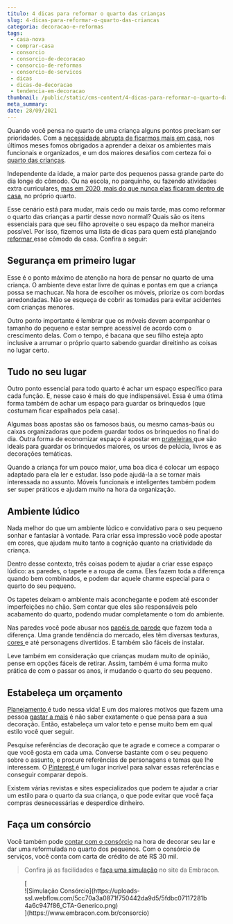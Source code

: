 ```yaml
---
titulo: 4 dicas para reformar o quarto das crianças
slug: 4-dicas-para-reformar-o-quarto-das-criancas
categoria: decoracao-e-reformas
tags:
 - casa-nova
 - comprar-casa
 - consorcio
 - consorcio-de-decoracao
 - consorcio-de-reformas
 - consorcio-de-servicos
 - dicas
 - dicas-de-decoracao
 - tendencia-em-decoracao
thumbnail: /public/static/cms-content/4-dicas-para-reformar-o-quarto-das-criancas.jpg
meta_summary: 
date: 28/09/2021
---
```

Quando você pensa no quarto de uma criança alguns pontos precisam ser prioridades. Com a [necessidade abrupta de ficarmos mais em casa](https://www.embracon.com.br/blog/habitos-de-consumo-antes-durante-e-pos-pandemia), nos últimos meses fomos obrigados a aprender a deixar os ambientes mais funcionais e organizados, e um dos maiores desafios com certeza foi o [quarto das crianças](https://www.embracon.com.br/blog/saiba-o-que-e-tendencia-em-decoracao-de-quarto-de-crianca).

Independente da idade, a maior parte dos pequenos passa grande parte do dia longe do cômodo. Ou na escola, no parquinho, ou fazendo atividades extra curriculares, [mas em 2020, mais do que nunca elas ficaram dentro de casa](https://www.embracon.com.br/blog/35-coisas-para-fazer-quando-a-pandemia-passar), no próprio quarto.

Esse cenário está para mudar, mais cedo ou mais tarde, mas como reformar o quarto das crianças a partir desse novo normal? Quais são os itens essenciais para que seu filho aproveite o seu espaço da melhor maneira possível. Por isso, fizemos uma lista de dicas para quem está planejando [reformar ](https://www.embracon.com.br/blog/quer-reformar-sua-casa-nos-temos-5-dicas-para-voce-se-inspirar)esse cômodo da casa. Confira a seguir:

Segurança em primeiro lugar
---------------------------

Esse é o ponto máximo de atenção na hora de pensar no quarto de uma criança. O ambiente deve estar livre de quinas e pontas em que a criança possa se machucar. Na hora de escolher os móveis, priorize os com bordas arredondadas. Não se esqueça de cobrir as tomadas para evitar acidentes com crianças menores.

Outro ponto importante é lembrar que os móveis devem acompanhar o tamanho do pequeno e estar sempre acessível de acordo com o crescimento delas. Com o tempo, é bacana que seu filho esteja apto inclusive a arrumar o próprio quarto sabendo guardar direitinho as coisas no lugar certo.

Tudo no seu lugar
-----------------

Outro ponto essencial para todo quarto é achar um espaço específico para cada função. E, nesse caso é mais do que indispensável. Essa é uma ótima forma também de achar um espaço para guardar os brinquedos (que costumam ficar espalhados pela casa).

Algumas boas apostas são os famosos baús, ou mesmo camas-baús ou caixas organizadoras que podem guardar todos os brinquedos no final do dia. Outra forma de economizar espaço é apostar em [prateleiras ](https://www.embracon.com.br/blog/como-usar-prateleiras-na-decoracao-da-casa)que são ideais para guardar os brinquedos maiores, os ursos de pelúcia, livros e as decorações temáticas.

Quando a criança for um pouco maior, uma boa dica é colocar um espaço adaptado para ela ler e estudar. Isso pode ajudá-la a se tornar mais interessada no assunto. Móveis funcionais e inteligentes também podem ser super práticos e ajudam muito na hora da organização.

Ambiente lúdico
---------------

Nada melhor do que um ambiente lúdico e convidativo para o seu pequeno sonhar e fantasiar à vontade. Para criar essa impressão você pode apostar em cores, que ajudam muito tanto a cognição quanto na criatividade da criança.

Dentro desse contexto, três coisas podem te ajudar a criar esse espaço lúdico: as paredes, o tapete e a roupa de cama. Eles fazem toda a diferença quando bem combinados, e podem dar aquele charme especial para o quarto do seu pequeno.

Os tapetes deixam o ambiente mais aconchegante e podem até esconder imperfeições no chão. Sem contar que eles são responsáveis pelo acabamento do quarto, podendo mudar completamente o tom do ambiente.

Nas paredes você pode abusar nos [papéis de parede](https://www.embracon.com.br/blog/vale-a-pena-usar-papel-de-parede-na-decoracao) que fazem toda a diferença. Uma grande tendência do mercado, eles têm diversas texturas, [cores ](https://www.embracon.com.br/blog/como-escolher-as-cores-de-tintas-para-os-ambientes-da-casa)e até personagens divertidos. E também são fáceis de instalar.

Leve também em consideração que crianças mudam muito de opinião, pense em opções fáceis de retirar. Assim, também é uma forma muito prática de com o passar os anos, ir mudando o quarto do seu pequeno.

Estabeleça um orçamento
-----------------------

[Planejamento ](https://www.embracon.com.br/blog/como-ensinar-educacao-financeira-aos-filhos)é tudo nessa vida! E um dos maiores motivos que fazem uma pessoa [gastar a mais](https://www.embracon.com.br/blog/financas-da-familia-como-ensinar-os-filhos-a-economizar-dinheiro) é não saber exatamente o que pensa para a sua decoração. Então, estabeleça um valor teto e pense muito bem em qual estilo você quer seguir.

Pesquise referências de decoração que te agrade e comece a comparar o que você gosta em cada uma. Converse bastante com o seu pequeno sobre o assunto, e procure referências de personagens e temas que lhe interessem. O [Pinterest ](https://br.pinterest.com/embraconoficial/)é um lugar incrível para salvar essas referências e conseguir comparar depois.

Existem várias revistas e sites especializados que podem te ajudar a criar um estilo para o quarto da sua criança, o que pode evitar que você faça compras desnecessárias e desperdice dinheiro.

Faça um consórcio 
------------------

Você também pode [contar com o consórcio](https://www.embracon.com.br/consorcio-servicos) na hora de decorar seu lar e dar uma reformulada no quarto dos pequenos. Com o consórcio de serviços, você conta com carta de crédito de até R$ 30 mil.

> Confira já as facilidades e [faça uma simulação](https://www.embracon.com.br/consorcio-servicos) no site da Embracon.

<figure class="w-richtext-figure-type-image w-richtext-align-center">[<div>![Simulação Consórcio](https://uploads-ssl.webflow.com/5cc70a3a0871f750442da9d5/5fdbc07117281b4a6c947f86_CTA-Generico.png)</div>](https://www.embracon.com.br/consorcio)</figure>
